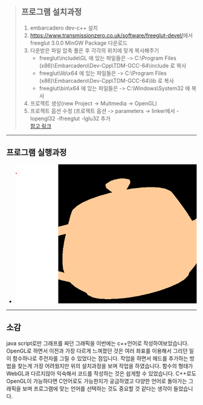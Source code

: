 > ## 프로그램 설치과정
> 1. embarcadero dev-c++ 설치
> 2. <https://www.transmissionzero.co.uk/software/freeglut-devel/>에서 freeglut 3.0.0 MinGW Package 다운로드
> 3. 다운받은 파일 압축 풀은 후 각각의 위치에 맞게 복사해주기
>    * freeglut\include\GL 에 있는 파일들은 -> C:\Program Files (x86)\Embarcadero\Dev-Cpp\TDM-GCC-64\include 로 복사
>    * freeglut\lib\x64 에 있는 파일들은 -> C:\Program Files (x86)\Embarcadero\Dev-Cpp\TDM-GCC-64\lib 로 복사
>    * freeglut\bin\x64 에 있는 파일들은 -> C:\Windows\System32 에 복사
> 4. 프로젝트 생성(new Project -> Multmedia -> OpenGL)
> 5. 프로젝트 옵션 수정 (프로젝트 옵션 -> parameters -> linker에서 -lopengl32 -lfreeglut -lglu32 추가  
> [참고 링크](https://www.youtube.com/watch?v=8Qkpaewj-7Y)
***
## 프로그램 실행과정
  - ![프로그램 작동 사진](https://github.com/ETKorea/Shared-data/blob/main/teapot.png)
***
## 소감
java script로만 그래프를 짜던 그래픽을 이번에는 c++언어로 작성하여보았습니다. OpenGL로 하면서 이전과 가장 다르게 느껴졌던 것은 여러 좌표를 이용해서 그리던 일이 함수하나로 주전자를 그릴 수 있었다는 점입니다. 작업을 하면서 헤드를 추가하는 방법을 찾는게 가장 어려웠지만 위의 설치과정을 보며 작업을 하였습니다. 함수의 형태가 WebGL과 다르지않아 익숙해서 코드를 작성하는 것은 쉽게할 수 있었습니다. C++로도  OpenGL이 가능하다면 C언어로도 가능한지가 궁금하였고 다양한 언어로 돌아가는 그래픽을 보며 프로그램에 맞는 언어를 선택하는 것도 중요할 것 같다는 생각이 들었습니다.
